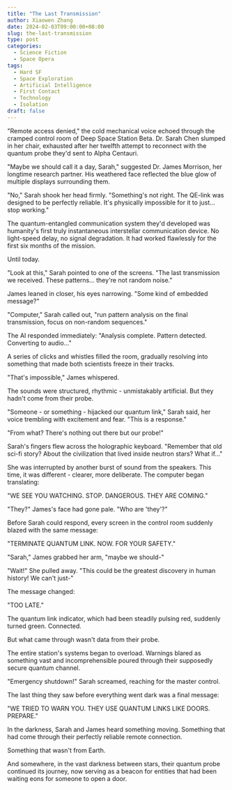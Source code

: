 ```yaml
---
title: "The Last Transmission"
author: Xiaowen Zhang
date: 2024-02-03T09:00:00+08:00
slug: the-last-transmission
type: post
categories:
  - Science Fiction
  - Space Opera
tags:
  - Hard SF
  - Space Exploration
  - Artificial Intelligence
  - First Contact
  - Technology
  - Isolation
draft: false
---
```


"Remote access denied," the cold mechanical voice echoed through the cramped control room of Deep Space Station Beta. Dr. Sarah Chen slumped in her chair, exhausted after her twelfth attempt to reconnect with the quantum probe they'd sent to Alpha Centauri.

"Maybe we should call it a day, Sarah," suggested Dr. James Morrison, her longtime research partner. His weathered face reflected the blue glow of multiple displays surrounding them.

"No," Sarah shook her head firmly. "Something's not right. The QE-link was designed to be perfectly reliable. It's physically impossible for it to just... stop working."

The quantum-entangled communication system they'd developed was humanity's first truly instantaneous interstellar communication device. No light-speed delay, no signal degradation. It had worked flawlessly for the first six months of the mission.

Until today.

"Look at this," Sarah pointed to one of the screens. "The last transmission we received. These patterns... they're not random noise."

James leaned in closer, his eyes narrowing. "Some kind of embedded message?"

"Computer," Sarah called out, "run pattern analysis on the final transmission, focus on non-random sequences."

The AI responded immediately: "Analysis complete. Pattern detected. Converting to audio..."

A series of clicks and whistles filled the room, gradually resolving into something that made both scientists freeze in their tracks.

"That's impossible," James whispered.

The sounds were structured, rhythmic - unmistakably artificial. But they hadn't come from their probe.

"Someone - or something - hijacked our quantum link," Sarah said, her voice trembling with excitement and fear. "This is a response."

"From what? There's nothing out there but our probe!"

Sarah's fingers flew across the holographic keyboard. "Remember that old sci-fi story? About the civilization that lived inside neutron stars? What if..."

She was interrupted by another burst of sound from the speakers. This time, it was different - clearer, more deliberate. The computer began translating:

"WE SEE YOU WATCHING. STOP. DANGEROUS. THEY ARE COMING."

"They?" James's face had gone pale. "Who are 'they'?"

Before Sarah could respond, every screen in the control room suddenly blazed with the same message:

"TERMINATE QUANTUM LINK. NOW. FOR YOUR SAFETY."

"Sarah," James grabbed her arm, "maybe we should-"

"Wait!" She pulled away. "This could be the greatest discovery in human history! We can't just-"

The message changed:

"TOO LATE."

The quantum link indicator, which had been steadily pulsing red, suddenly turned green. Connected.

But what came through wasn't data from their probe.

The entire station's systems began to overload. Warnings blared as something vast and incomprehensible poured through their supposedly secure quantum channel.

"Emergency shutdown!" Sarah screamed, reaching for the master control.

The last thing they saw before everything went dark was a final message:

"WE TRIED TO WARN YOU. THEY USE QUANTUM LINKS LIKE DOORS. PREPARE."

In the darkness, Sarah and James heard something moving. Something that had come through their perfectly reliable remote connection.

Something that wasn't from Earth.

And somewhere, in the vast darkness between stars, their quantum probe continued its journey, now serving as a beacon for entities that had been waiting eons for someone to open a door.